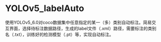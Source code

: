 # YOLOv5_labelAuto
使用YOLOv5_6.0对coco数据集中任意指定的某一（多）类别自动标注。简易交互界面，选择待标注数据路径，生成的label文件（.xml）路径，需要标注的类别名（.txt），训练好的检测模型（.pt）等，实现自动标注。
